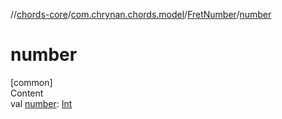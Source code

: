 //[chords-core](../../../index.md)/[com.chrynan.chords.model](../index.md)/[FretNumber](index.md)/[number](number.md)



# number  
[common]  
Content  
val [number](number.md): [Int](https://kotlinlang.org/api/latest/jvm/stdlib/kotlin/-int/index.html)  



